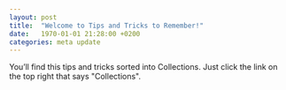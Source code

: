 ```yaml
---
layout: post
title:  "Welcome to Tips and Tricks to Remember!"
date:   1970-01-01 21:28:00 +0200
categories: meta update
---
```

You’ll find this tips and tricks sorted into Collections. Just click the link on the top right that says "Collections".

[collections]: tricks.b3ar.studio/Collections
